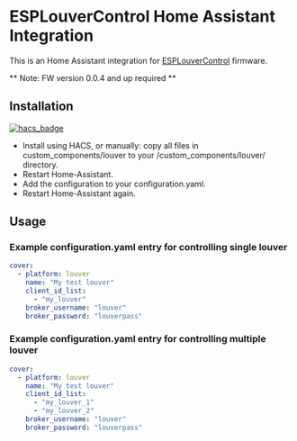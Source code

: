 # ESPLouverControl Home Assistant Integration
This is an Home Assistant integration for [ESPLouverControl](https://github.com/hapedo/ESPLouverControl) firmware.

** Note: FW version 0.0.4 and up required **
 
## Installation
[![hacs_badge](https://img.shields.io/badge/HACS-Default-orange.svg?style=for-the-badge)](https://github.com/hacs/integration)
* Install using HACS, or manually: copy all files in custom_components/louver to your <config directory>/custom_components/louver/ directory.
* Restart Home-Assistant.
* Add the configuration to your configuration.yaml.
* Restart Home-Assistant again.

## Usage

### Example configuration.yaml entry for controlling single louver

```yaml
cover:
  - platform: louver
    name: "My test louver"
    client_id_list:
      - "my_louver"
    broker_username: "louver"
    broker_password: "louverpass"
```

### Example configuration.yaml entry for controlling multiple louver

```yaml
cover:
  - platform: louver
    name: "My test louver"
    client_id_list:
      - "my_louver_1"
      - "my_louver_2"
    broker_username: "louver"
    broker_password: "louverpass"
```
